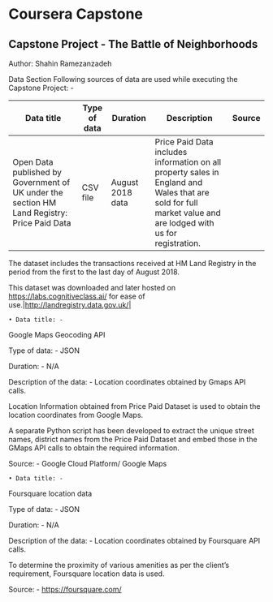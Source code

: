 # Coursera Capstone


## Capstone Project - The Battle of Neighborhoods

Author: Shahin Ramezanzadeh

Data Section
Following sources of data are used while executing the Capstone Project: -

|Data title|Type of data|Duration|Description|Source|
|----------|-------------|-------|-----------|-------|
|Open Data published by Government of UK under the section HM Land Registry: Price Paid Data|CSV file|August 2018 data|Price Paid Data includes information on all property sales in England and Wales that are sold for full market value and are lodged with us for registration.

The dataset includes the transactions received at HM Land Registry in the period from the first to the last day of August 2018.

This dataset was downloaded and later hosted on https://labs.cognitiveclass.ai/ for ease of use.|http://landregistry.data.gov.uk/|


    • Data title: - 
Google Maps Geocoding API 

Type of data: -
JSON

Duration: - 
N/A

Description of the data: -
Location coordinates obtained by Gmaps API calls.

Location Information obtained from Price Paid Dataset is used to obtain the location coordinates from Google Maps.

A separate Python script has been developed to extract the unique street names, district names from the Price Paid Dataset and embed those in the GMaps API calls to obtain the required information.

Source: -
Google Cloud Platform/ Google Maps

    • Data title: -
Foursquare location data

Type of data: -
JSON

Duration: - 
N/A

Description of the data: -
Location coordinates obtained by Foursquare API calls.

To determine the proximity of various amenities as per the client’s requirement, Foursquare location data is used.

Source: -
https://foursquare.com/
